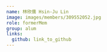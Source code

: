 ```yaml
---
name: 林欣儒 Hsin-Ju Lin 
image: images/members/309552052.jpg 
role: formerMem
group: alum
links:
  github: link_to_github 
---
```

